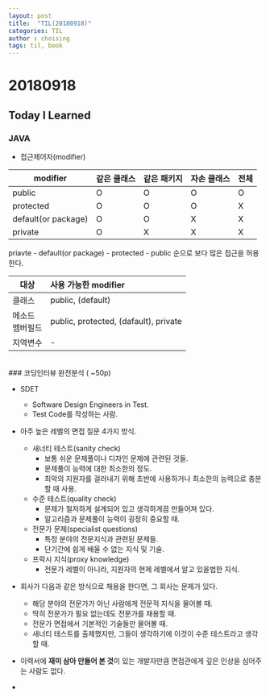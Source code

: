 ```yaml
---
layout: post
title:  "TIL(20180918)"
categories: TIL
author : choising
tags: til, book
---
```


# 20180918

## Today I Learned

### JAVA

- 접근제어자(modifier)

modifier | 같은 클래스 | 같은 패키지 | 자손 클래스 | 전체
---|:---|:---|:---|:---
public | O | O | O | O
protected | O | O | O | X
default(or package) | O | O | X | X
private | O | X | X | X

priavte - default(or package) - protected - public 순으로 보다 많은 접근을 허용한다.

대상 | 사용 가능한 modifier 
---|:---
클래스 | public, (default)
메소드<br>멤버필드| public, protected, (dafault), private
지역변수 | -

<br>
### 코딩인터뷰 완전분석 ( ~50p)

- SDET
    - Software Design Engineers in Test.
    - Test Code를 작성하는 사람.

- 아주 높은 레벨의 면접 질문 4가지 방식.
    - 새너티 테스트(sanity check)
        - 보통 쉬운 문제풀이나 디자인 문제에 관련된 것들.
        - 문제풀이 능력에 대한 최소한의 정도.
        - 최악의 지원자를 걸러내기 위해 초반에 사용하거나 최소한의 능력으로 충분할 때 사용.
    - 수준 테스트(quality check)
        - 문제가 철저하게 설계되어 있고 생각하게끔 만들어져 있다.
        - 알고리즘과 문제풀이 능력이 굉장히 중요할 때.
    - 전문가 문제(specialist questions)
        - 특정 분야의 전문지식과 관련된 문제들.
        - 단기간에 쉽게 배울 수 없는 지식 및 기술.
    - 프락시 지식(proxy knowledge)
        - 전문가 레벨이 아니라, 지원자의 현제 레벨에서 알고 있을법한 지식.

- 회사가 다음과 같은 방식으로 채용을 한다면, 그 회사는 문제가 있다.
    - 해당 분야의 전문가가 아닌 사람에게 전문적 지식을 물어볼 때.
    - 딱히 전문가가 필요 없는데도 전문가를 채용할 때.
    - 전문가 면접에서 기본적인 기술들만 물어볼 때.
    - 새너티 테스트를 출제했지만, 그들이 생각하기에 이것이 수준 테스트라고 생각할 때.

- 이력서에 **재미 삼아 만들어 본 것**이 있는 개발자만큼 면접관에게 깊은 인상을 심어주는 사람도 없다.

- 
    